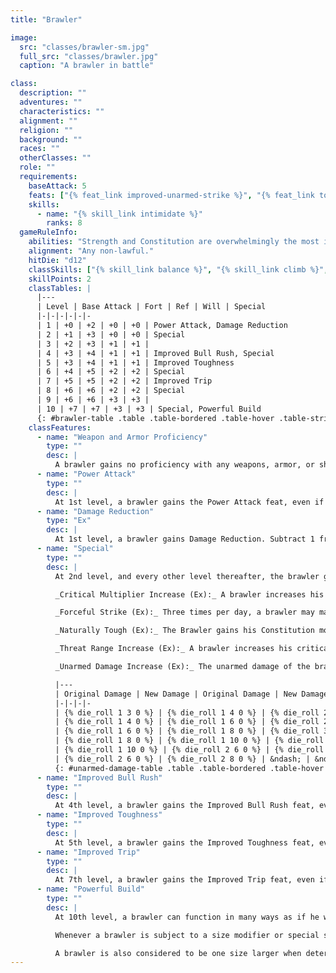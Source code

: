 ```yaml
---
title: "Brawler"

image:
  src: "classes/brawler-sm.jpg"
  full_src: "classes/brawler.jpg"
  caption: "A brawler in battle"

class:
  description: ""
  adventures: ""
  characteristics: ""
  alignment: ""
  religion: ""
  background: ""
  races: ""
  otherClasses: ""
  role: ""
  requirements:
    baseAttack: 5
    feats: ["{% feat_link improved-unarmed-strike %}", "{% feat_link toughness %}"]
    skills:
      - name: "{% skill_link intimidate %}"
        ranks: 8
  gameRuleInfo:
    abilities: "Strength and Constitution are overwhelmingly the most important abilities for a brawler. They determine the beating a brawler can give as well as receive."
    alignment: "Any non-lawful."
    hitDie: "d12"
    classSkills: ["{% skill_link balance %}", "{% skill_link climb %}", "{% skill_link intimidate %}", "{% skill_link jump %}", "{% skill_link profession %}", "{% skill_link survival %}", "{% skill_link swim %}"]
    skillPoints: 2
    classTables: |
      |---
      | Level | Base Attack | Fort | Ref | Will | Special
      |-|-|-|-|-|-
      | 1 | +0 | +2 | +0 | +0 | Power Attack, Damage Reduction
      | 2 | +1 | +3 | +0 | +0 | Special
      | 3 | +2 | +3 | +1 | +1 |
      | 4 | +3 | +4 | +1 | +1 | Improved Bull Rush, Special
      | 5 | +3 | +4 | +1 | +1 | Improved Toughness
      | 6 | +4 | +5 | +2 | +2 | Special
      | 7 | +5 | +5 | +2 | +2 | Improved Trip
      | 8 | +6 | +6 | +2 | +2 | Special
      | 9 | +6 | +6 | +3 | +3 |
      | 10 | +7 | +7 | +3 | +3 | Special, Powerful Build
      {: #brawler-table .table .table-bordered .table-hover .table-striped data-caption="Table: The Brawler" }
    classFeatures:
      - name: "Weapon and Armor Proficiency"
        type: ""
        desc: |
          A brawler gains no proficiency with any weapons, armor, or shields.
      - name: "Power Attack"
        type: ""
        desc: |
          At 1st level, a brawler gains the Power Attack feat, even if he doesn't meet the prerequisites for it.
      - name: "Damage Reduction"
        type: "Ex"
        desc: |
          At 1st level, a brawler gains Damage Reduction. Subtract 1 from the damage the brawler takes each time he is dealt damage from a weapon or a natural attack. At every brawler level thereafter, this damage reduction rises by 1 point. Damage reduction can reduce damage to 0 but not below 0.
      - name: "Special"
        type: ""
        desc: |
          At 2nd level, and every other level thereafter, the brawler gains a special ability, chosen from the following list. Unless stated otherwise, each ability may only be chosen once.

          _Critical Multiplier Increase (Ex):_ A brawler increases his critical multiplier by 1. For example, if the brawler's multiplier is currently &times;2, it becomes &times;3. This ability may be selected up to two times. This ability only affects the brawler's unarmed strikes.

          _Forceful Strike (Ex):_ Three times per day, a brawler may make a single unarmed attack as a standard action. If the attack is successful, the brawler deals double damage. This ability may be selected multiple times. Each time after the first adds two uses of the ability per day.

          _Naturally Tough (Ex):_ The Brawler gains his Constitution modifier to his Armor Class as a natural armor bonus. This is considered a racial bonus and stacks with any racial bonus to natural armor he may already have.

          _Threat Range Increase (Ex):_ A brawler increases his critical threat range by 1. For example, if the brawler's threat range is currently 19-20, it becomes 18-20. This ability may be selected up to three times and only affects the brawler's unarmed strike.

          _Unarmed Damage Increase (Ex):_ The unarmed damage of the brawler increases by one die type, according to the table below. This ability may be selected multiple times.

          |---
          | Original Damage | New Damage | Original Damage | New Damage
          |-|-|-|-
          | {% die_roll 1 3 0 %} | {% die_roll 1 4 0 %} | {% die_roll 2 8 0 %} | {% die_roll 2 10 0 %}
          | {% die_roll 1 4 0 %} | {% die_roll 1 6 0 %} | {% die_roll 2 10 0 %} | {% die_roll 3 8 0 %}
          | {% die_roll 1 6 0 %} | {% die_roll 1 8 0 %} | {% die_roll 3 8 0 %} | {% die_roll 4 8 0 %}
          | {% die_roll 1 8 0 %} | {% die_roll 1 10 0 %} | {% die_roll 4 8 0 %} | {% die_roll 6 8 0 %}
          | {% die_roll 1 10 0 %} | {% die_roll 2 6 0 %} | {% die_roll 6 8 0 %} | &ndash;
          | {% die_roll 2 6 0 %} | {% die_roll 2 8 0 %} | &ndash; | &ndash;
          {: #unarmed-damage-table .table .table-bordered .table-hover .table-striped data-caption="Table: A Brawler's Unarmed Damage" }
      - name: "Improved Bull Rush"
        type: ""
        desc: |
          At 4th level, a brawler gains the Improved Bull Rush feat, even if he doesn't meet the prerequisites for it.
      - name: "Improved Toughness"
        type: ""
        desc: |
          At 5th level, a brawler gains the Improved Toughness feat, even if he doesn't meet the prerequisites for it.
      - name: "Improved Trip"
        type: ""
        desc: |
          At 7th level, a brawler gains the Improved Trip feat, even if he doesn't meet the prerequisites for it.
      - name: "Powerful Build"
        type: ""
        desc: |
          At 10th level, a brawler can function in many ways as if he were one size category larger.

          Whenever a brawler is subject to a size modifier or special size modifier for an opposed check (such as during grapple checks, bull rush attempts, and trip attempts), the brawler is treated as one size larger if doing so is advantageous to him.

          A brawler is also considered to be one size larger when determining whether a creature's special attacks based on size (such as improved grab or swallow whole) can affect him. A brawler cannot use weapons designed for a creature one size larger without penalty as a half-giant can. However, his space and reach remain those of a creature of his actual size. The benefits of this class ability stack with the effects of powers, abilities, and spells that change the subject's size category.
---
```

